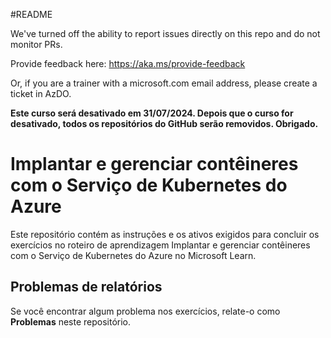 #README

We've turned off the ability to report issues directly on this repo and do not monitor PRs.

Provide feedback here: https://aka.ms/provide-feedback

Or, if you are a trainer with a microsoft.com email address, please create a ticket in AzDO.

**Este curso será desativado em **31/07/2024**.  Depois que o curso for desativado, todos os repositórios do GitHub serão removidos. Obrigado.**

# Implantar e gerenciar contêineres com o Serviço de Kubernetes do Azure

Este repositório contém as instruções e os ativos exigidos para concluir os exercícios no roteiro de aprendizagem  Implantar e gerenciar contêineres com o Serviço de Kubernetes do Azure no Microsoft Learn.
## Problemas de relatórios
Se você encontrar algum problema nos exercícios, relate-o como **Problemas** neste repositório.

